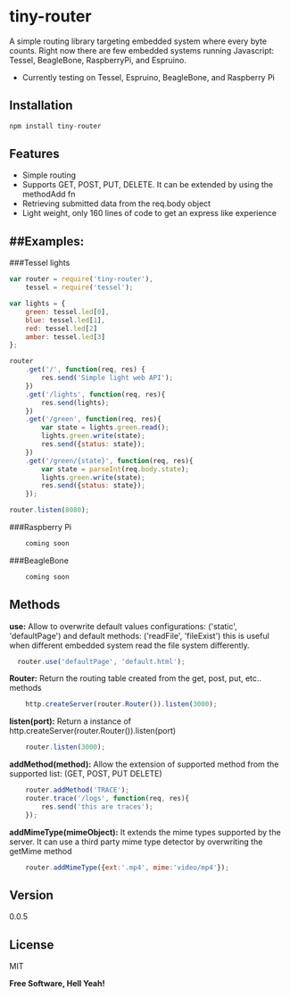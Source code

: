 tiny-router
=========

A simple routing library targeting embedded system where every byte counts. Right now there are few embedded systems running Javascript: Tessel, BeagleBone, RaspberryPi, and Espruino.

  - Currently testing on Tessel, Espruino, BeagleBone, and Raspberry Pi

Installation
-----------

```js
npm install tiny-router
```
 
Features
--------

 - Simple routing
 - Supports GET, POST, PUT, DELETE. It can be extended by using the methodAdd fn
 - Retrieving submitted data from the req.body object
 - Light weight, only 160 lines of code to get an express like experience

##Examples:
----------

###Tessel lights
```js
var router = require('tiny-router'),
    tessel = require('tessel');

var lights = { 
    green: tessel.led[0], 
    blue: tessel.led[1], 
    red: tessel.led[2]
    amber: tessel.led[3]
};

router
    .get('/', function(req, res) {
        res.send('Simple light web API');
    })
    .get('/lights', function(req, res){
        res.send(lights);
    })
    .get('/green', function(req, res){
        var state = lights.green.read();
        lights.green.write(state);
        res.send({status: state});
    })
    .get('/green/{state}', function(req, res){
        var state = parseInt(req.body.state);
        lights.green.write(state);
        res.send({status: state});
    });

router.listen(8080);
```

###Raspberry Pi 

```js
    coming soon
```

###BeagleBone 

```js
    coming soon
```

Methods
----------
**use:** Allow to overwrite default values configurations: ('static', 'defaultPage') and default methods: ('readFile', 'fileExist') this is useful when different embedded system read the file system differently.
```js
  router.use('defaultPage', 'default.html');
```
**Router:** Return the routing table created from the get, post, put, etc.. methods
```js
    http.createServer(router.Router()).listen(3000);
```
**listen(port):** Return a instance of http.createServer(router.Router()).listen(port)
```js
    router.listen(3000);
```
**addMethod(method):** Allow the extension of supported method from the supported list: (GET, POST, PUT DELETE)

```js
    router.addMethod('TRACE');
    router.trace('/logs', function(req, res){
        res.send('this are traces');
    });
```
**addMimeType(mimeObject):** It extends the mime types supported by the server. It can use a third party mime type detector by overwriting the getMime method
```js
    router.addMimeType({ext:'.mp4', mime:'video/mp4'});
```


Version
----

0.0.5



License
----

MIT


**Free Software, Hell Yeah!**
